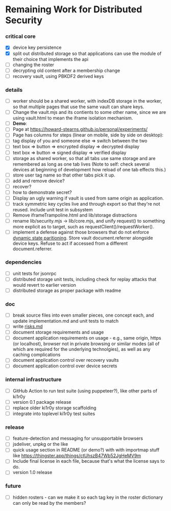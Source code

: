 # Remaining Work for Distributed Security

### critical core
- [x] device key persistence
- [x] split out distributed storage so that applications can use the module of their choice that implements the api
- [ ] changing the roster
- [ ] decrypting old content after a membership change
- [ ] recovery vault, using PBKDF2 derived keys

### details
- [ ] worker should be a shared worker, with indexDB storage in the worker, so that multiple pages that use the same vault can share keys.
- [ ] Change the vault.mjs and its contients to some other name, since we are using vault.html to mean the iframe isolation mechanism.
- [ ] **Demo**:
 - [ ] Page at https://howard-stearns.github.io/personal/experiments/
 - [ ] Page has columns for steps (linear on mobile, side by side on desktop):
 - [ ] tag display of you and someone else => switch between the two
 - [ ] text box => button => encrypted display => decrypted display
 - [ ] text box => button => signed display => verified display
 - [ ] storage as shared worker, so that all tabs use same storage and are remembered as long as one tab lives (Note to self: check several devices at beginning of development how reload of one tab effects this.)
 - [ ] store user tag name so that other tabs pick it up.
 - [ ] add and remove device?
 - [ ] recover?
 - [ ] how to demonstrate secret?
- [ ] Display an ugly warning if vault is used from same origin as application.
- [ ] track symmetric key cycles live and through export so that they're not reused. include unit test in subsystem
- [ ] Remove iframeTrampoline.html and lib/storage distractions
- [ ] rename lib/security.mjs -> lib/core.mjs, and unify request() to something more explicit as to target, such as requestClient()/requestWorker().
- [ ] implement a defense against those browsers that do not enforce [dynamic state paritioning](https://developer.mozilla.org/en-US/docs/Web/Privacy/State_Partitioning). Store vault document.referrer alongside device keys. Refuse to act if accessed from a different document.referrer.

### dependencies
- [ ] unit tests for jsonrpc
- [ ] distributed storage unit tests, including check for replay attacks that would revert to earlier version
- [ ] distributed storage as proper package with readme

### doc
- [ ] break source files into even smaller pieces, one concept each, and update implementation.md and unit tests to match
- [ ] write [risks.md](risks.md)
- [ ] document storage requirements and usage
- [ ] document application requirements on usage - e.g., same origin, https (or localhost), browser not in private browsing or similar modes (all of which are required for the underlying technolgies), as well as any caching complications
- [ ] document application control over recovery vaults
- [ ] document application control over device secrets

### internal infrastructure
- [ ] GitHub Action to run test suite (using puppeteer?), like other parts of ki1r0y
- [ ] version 0.1 package release
- [ ] replace older ki1r0y storage scaffolding
- [ ] integrate into toplevel ki1r0y test suites

### release
- [ ] feature-detection and messaging for unsupportable browsers
- [ ] jsdeliver, unpkg or the like
- [ ] quick usage section in README (or demo?) with with importmap stuff like https://thingster.app/things/ctUhszB47Wb52JgHeMV9m
- [ ] Include final license in each file, because that's what the license says to do.
- [ ] version 1.0 release

### future
- [ ] hidden rosters - can we make it so each tag key in the roster dictionary can only be read by the members? 
